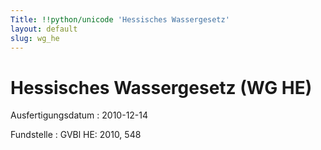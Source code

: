 ```yaml
---
Title: !!python/unicode 'Hessisches Wassergesetz'
layout: default
slug: wg_he
---
```


# Hessisches Wassergesetz (WG HE)

Ausfertigungsdatum
:   2010-12-14

Fundstelle
:   GVBl HE: 2010, 548

